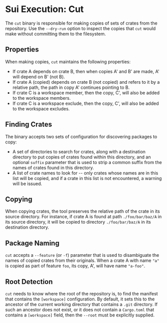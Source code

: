 # Sui Execution: Cut

The `cut` binary is responsible for making copies of sets of crates
from the repository.  Use the `--dry-run` option to inspect the copies
that `cut` would make without committing them to the filesystem.

## Properties

When making copies, `cut` maintains the following properties:

- If crate A depends on crate B, then when copies A' and B' are made,
  A' will depend on B' (not B).
- If crate A (copied) depends on crate B (not copied) and refers to it
  by a relative path, the path in copy A' continues pointing to B.
- If crate C is a workspace member, then the copy, C', will also be
  added to the workspace members.
- If crate C is a workspace exclude, then the copy, C', will also be
  added to the workspace excludes.

## Finding Crates

The binary accepts two sets of configuration for discovering packages
to copy:

- A set of directories to search for crates, along with a destination
  directory to put copies of crates found within this directory, and
  an optional `suffix` parameter that is used to strip a common suffix
  from the names of crates found in this directory.
- A list of crate names to look for -- only crates whose names are in
  this list will be copied, and if a crate in this list is not
  encountered, a warning will be issued.

## Copying

When copying crates, the tool preserves the relative path of the crate
in its source directory. For instance, if crate A is found at path
`./foo/bar/baz/A` in its source directory, it will be copied to
directory `./foo/bar/baz/A` in its destination directory.

## Package Naming

`cut` accepts a `--feature` (or `-f`) parameter that is used to
disambiguate the names of copied crates from their originals.  When a
crate A with name `"a"` is copied as part of feature `foo`, its copy,
A', will have name `"a-foo"`.

## Root Detection

`cut` needs to know where the root of the repository is, to find the
manifest that contains the `[workspace]` configuration.  By default,
it sets this to the ancestor of the current working directory that
contains a `.git` directory.  If such an ancestor does not exist, or
it does not contain a `Cargo.toml` that contains a `[workspace]`
field, then the `--root` must be explicitly supplied.
